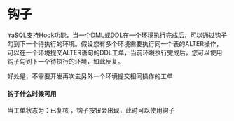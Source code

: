 # 钩子
YaSQL支持Hook功能，当一个DML或DDL在一个环境执行完成后，可以通过钩子勾到下一个待执行的环境。假设您有多个环境需要执行同一个表的ALTER操作，可以在一个环境提交ALTER语句的DDL工单，当前环境执行完成后，您可以使用钩子勾到下一个待执行的环境，如此反复。

好处是，不需要开发再次去另外一个环境提交相同操作的工单

#### 钩子什么时候可用
当工单状态为：已复核 ，钩子按钮会出现，此时可以使用钩子
